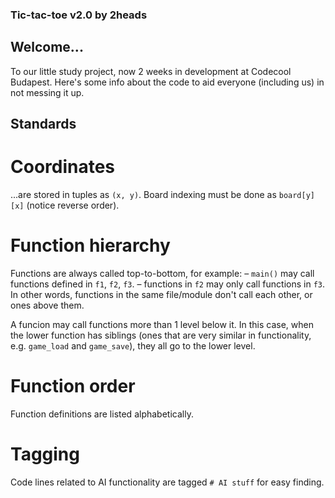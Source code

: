 ### Tic-tac-toe v2.0 by 2heads

## Welcome...
To our little study project, now 2 weeks in development at Codecool Budapest.
Here's some info about the code to aid everyone (including us) in not messing it up.

## Standards

# Coordinates
...are stored in tuples as `(x, y)`.
Board indexing must be done as `board[y][x]` (notice reverse order).

# Function hierarchy
Functions are always called top-to-bottom, for example:
– `main()` may call functions defined in `f1`, `f2`, `f3`.
– functions in `f2` may only call functions in `f3`.
In other words, functions in the same file/module don't call each other, or ones above them.

A funcion may call functions more than 1 level below it.
  In this case, when the lower function has siblings (ones that are very similar in functionality, e.g. `game_load` and `game_save`), they all go to the lower level.

# Function order
Function definitions are listed alphabetically.

# Tagging
Code lines related to AI functionality are tagged `# AI stuff` for easy finding.